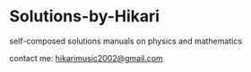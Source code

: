 # Solutions-by-Hikari
self-composed solutions manuals on physics and mathematics

contact me: hikarimusic2002@gmail.com
